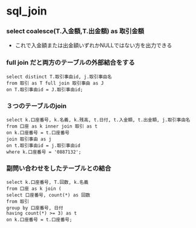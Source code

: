 # sql_join

### select coalesce(T.入金額,T.出金額) as 取引金額
- これで入金額または出金額いずれかNULLではない方を出力できる

### full join だと両方のテーブルの外部結合をする
```
select distinct T.取引事由id, j.取引事由名
from 取引 as T full join 取引事由 as J 
on T.取引事由id = J.取引事由id;
```

### ３つのテーブルのjoin
```
select k.口座番号, k.名義, k.残高, t.日付, t.入金額, t.出金額, j.取引事由名
from 口座 as k inner join 取引 as t
on k.口座番号 = t.口座番号
join 取引事由 as j
on t.取引事由id = j.取引事由id
where k.口座番号 = '0887132';
```

### 副問い合わせをしたテーブルとの結合
```
select k.口座番号, T.回数, k.名義
from 口座 as k join (
select 口座番号, count(*) as 回数
from 取引
group by 口座番号, 日付
having count(*) >= 3) as t
on k.口座番号 = t.口座番号;
```

